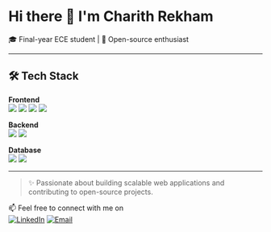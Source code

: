 # Hi there 👋 I'm Charith Rekham

🎓 Final-year ECE student | 🚀 Open-source enthusiast

---

## 🛠️ Tech Stack

**Frontend**  
<img src="https://img.shields.io/badge/HTML5-E34F26?style=flat-square&logo=html5&logoColor=white" />
<img src="https://img.shields.io/badge/CSS3-1572B6?style=flat-square&logo=css3&logoColor=white" />
<img src="https://img.shields.io/badge/JavaScript-F7DF1E?style=flat-square&logo=javascript&logoColor=black" />
<img src="https://img.shields.io/badge/React-61DAFB?style=flat-square&logo=react&logoColor=black" />

**Backend**  
<img src="https://img.shields.io/badge/Node.js-339933?style=flat-square&logo=nodedotjs&logoColor=white" />
<img src="https://img.shields.io/badge/Express.js-000000?style=flat-square&logo=express&logoColor=white" />

**Database**  
<img src="https://img.shields.io/badge/MongoDB-47A248?style=flat-square&logo=mongodb&logoColor=white" />
<img src="https://img.shields.io/badge/MySQL-00758F?style=flat-square&logo=mysql&logoColor=white" />



---

> ✨ Passionate about building scalable web applications and contributing to open-source projects.

📫 Feel free to connect with me on  
[![LinkedIn](https://img.shields.io/badge/LinkedIn-0077B5?style=flat-square&logo=linkedin&logoColor=white)](https://www.linkedin.com/in/charith-rekham-83b295301/)
[![Email](https://img.shields.io/badge/Email-D14836?style=flat-square&logo=gmail&logoColor=white)](mailto:charithrekham7@gmail.com)
